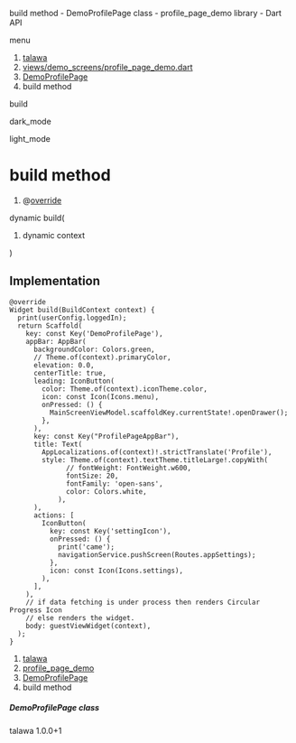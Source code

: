 




build method - DemoProfilePage class - profile\_page\_demo library - Dart API







menu

1. [talawa](../../index.html)
2. [views/demo\_screens/profile\_page\_demo.dart](../../file-___home_harshil_Desktop_open-source_palisadoes_talawa_lib_views_demo_screens_profile_page_demo/)
3. [DemoProfilePage](../../file-___home_harshil_Desktop_open-source_palisadoes_talawa_lib_views_demo_screens_profile_page_demo/DemoProfilePage-class.html)
4. build method

build


dark\_mode

light\_mode




# build method


1. @[override](https://api.flutter.dev/flutter/dart-core/override-constant.html)

dynamic
build(

1. dynamic context

)

## Implementation

```
@override
Widget build(BuildContext context) {
  print(userConfig.loggedIn);
  return Scaffold(
    key: const Key('DemoProfilePage'),
    appBar: AppBar(
      backgroundColor: Colors.green,
      // Theme.of(context).primaryColor,
      elevation: 0.0,
      centerTitle: true,
      leading: IconButton(
        color: Theme.of(context).iconTheme.color,
        icon: const Icon(Icons.menu),
        onPressed: () {
          MainScreenViewModel.scaffoldKey.currentState!.openDrawer();
        },
      ),
      key: const Key("ProfilePageAppBar"),
      title: Text(
        AppLocalizations.of(context)!.strictTranslate('Profile'),
        style: Theme.of(context).textTheme.titleLarge!.copyWith(
              // fontWeight: FontWeight.w600,
              fontSize: 20,
              fontFamily: 'open-sans',
              color: Colors.white,
            ),
      ),
      actions: [
        IconButton(
          key: const Key('settingIcon'),
          onPressed: () {
            print('came');
            navigationService.pushScreen(Routes.appSettings);
          },
          icon: const Icon(Icons.settings),
        ),
      ],
    ),
    // if data fetching is under process then renders Circular Progress Icon
    // else renders the widget.
    body: guestViewWidget(context),
  );
}
```

 


1. [talawa](../../index.html)
2. [profile\_page\_demo](../../file-___home_harshil_Desktop_open-source_palisadoes_talawa_lib_views_demo_screens_profile_page_demo/)
3. [DemoProfilePage](../../file-___home_harshil_Desktop_open-source_palisadoes_talawa_lib_views_demo_screens_profile_page_demo/DemoProfilePage-class.html)
4. build method

##### DemoProfilePage class





talawa
1.0.0+1






